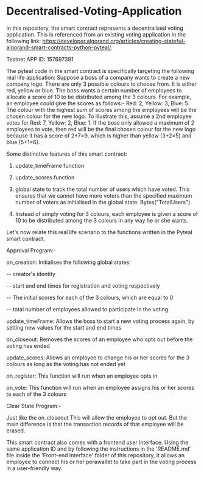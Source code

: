 # Decentralised-Voting-Application

In this repository, the smart contract represents a decentralised voting application. This is referenced from an existing voting application in the following link: https://developer.algorand.org/articles/creating-stateful-algorand-smart-contracts-python-pyteal/.



Testnet APP ID: 157697381



The pyteal code in the smart contract is specifically targeting the following real life application: Suppose a boss of a company wants to create a new company logo. There are only 3 possible colours to choose from. It is either red, yellow or blue. The boss wants a certain number of employees to allocate a score of 10 to be distributed among the 3 colours. For example, an employee could give the scores as follows:- Red: 2, Yellow: 3, Blue: 5. The colour with the highest sum of scores among the employees will be the chosen colour for the new logo. To illustrate this, assume a 2nd employee votes for Red: 7, Yellow: 2, Blue: 1. If the boss only allowed a maximum of 2 employees to vote, then red will be the final chosen colour for the new logo because it has a score of 2+7=9, which is higher than yellow (3+2=5) and blue (5+1=6).



Some distinctive features of this smart contract:

 1) update_timeFrame function 

 2) update_scores function

 3) global state to track the total number of users which have voted. This ensures that we cannot have more voters than the specified maximum number of voters as initialised in the global state: Bytes("TotalUsers").

 4) Instead of simply voting for 3 colours, each employee is given a score of 10 to be distributed among the 3 colours in any way he or she wants.



Let's now relate this real life scenario to the functions written in the Pyteal smart contract. 



Approval Program:-



 on_creation: Initialises the following global states:

 -- creator's identity

 -- start and end times for registration and voting respectively

 -- The initial scores for each of the 3 colours, which are equal to 0

 -- total number of employees allowed to participate in the voting



 update_timeFrame: Allows the boss to start a new voting process again, by setting new values for the start and end times



 on_closeout: Removes the scores of an employee who opts out before the voting has ended



 update_scores: Allows an employee to change his or her scores for the 3 colours as long as the voting has not ended yet



 on_register: This function will run when an employee opts in



 on_vote: This function will run when an employee assigns his or her scores to each of the 3 colours



Clear State Program:-

  Just like the on_closeout This will allow the employee to opt out. But the main difference is that the transaction records of that employee will be erased.

 

 This smart contract also comes with a frontend user interface. Using the same application ID and by following the instructions in the 'README.md' file inside the 'Front-end interface' folder of this repository, it allows an employee to connect his or her perawallet to take part in the voting process in a user-friendly way.
